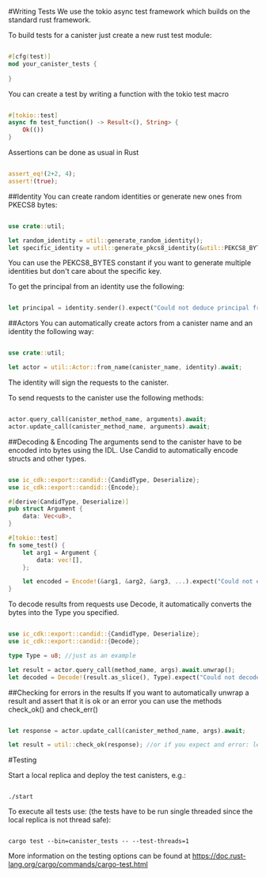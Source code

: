 #Writing Tests
We use the tokio async test framework which builds on the standard rust framework.

To build tests for a canister just create a new rust test module:

```rust

#[cfg(test)]
mod your_canister_tests {
    
}

```

You can create a test by writing a function with the tokio test macro

```rust

#[tokio::test]
async fn test_function() -> Result<(), String> {
    Ok(())
}

```

Assertions can be done as usual in Rust

```rust

assert_eq!(2+2, 4);
assert!(true);

```

##Identity
You can create random identities or generate new ones from PKECS8 bytes:

```rust

use crate::util;

let random_identity = util::generate_random_identity();
let specific_identity = util::generate_pkcs8_identity(&util::PEKCS8_BYTES);

```

You can use the PEKCS8_BYTES constant if you want to generate multiple identities but don't care about the specific key.

To get the principal from an identity use the following:

```rust

let principal = identity.sender().expect("Could not deduce principal from identity");

```

##Actors
You can automatically create actors from a canister name and an identity the following way:

```rust

use crate::util;

let actor = util::Actor::from_name(canister_name, identity).await;

```

The identity will sign the requests to the canister.

To send requests to the canister use the following methods:

```rust

actor.query_call(canister_method_name, arguments).await;
actor.update_call(canister_method_name, arguments).await;

```

##Decoding & Encoding
The arguments send to the canister have to be encoded into bytes using the IDL. Use Candid to automatically encode structs and other types.

```rust

use ic_cdk::export::candid::{CandidType, Deserialize};
use ic_cdk::export::candid::{Encode};

#[derive(CandidType, Deserialize)]
pub struct Argument {
    data: Vec<u8>,
}

#[tokio::test]
fn some_test() {
    let arg1 = Argument {
        data: vec![],
    };

    let encoded = Encode!(&arg1, &arg2, &arg3, ...).expect("Could not encode arguments");
}

```

To decode results from requests use Decode, it automatically converts the bytes into the Type you specified.

```rust

use ic_cdk::export::candid::{CandidType, Deserialize};
use ic_cdk::export::candid::{Decode};

type Type = u8; //just as an example

let result = actor.query_call(method_name, args).await.unwrap();
let decoded = Decode!(result.as_slice(), Type).expect("Could not decode result into Type");

```

##Checking for errors in the results
If you want to automatically unwrap a result and assert that it is ok or an error you can use the methods check_ok() and check_err()

```rust

let response = actor.update_call(canister_method_name, args).await;

let result = util::check_ok(response); //or if you expect and error: let error = util::check_err(response);

```

#Testing

Start a local replica and deploy the test canisters, e.g.:

```

./start

```

To execute all tests use: (the tests have to be run single threaded since the local replica is not thread safe):

```

cargo test --bin=canister_tests -- --test-threads=1

```

More information on the testing options can be found at
https://doc.rust-lang.org/cargo/commands/cargo-test.html